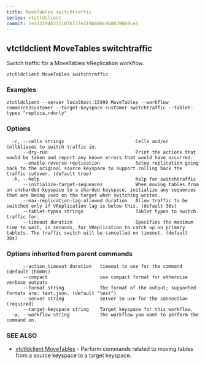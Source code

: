 ```yaml
---
title: MoveTables switchtraffic
series: vtctldclient
commit: fe3121946231107b737e319b680c9686396b9ce1
---
```

## vtctldclient MoveTables switchtraffic

Switch traffic for a MoveTables VReplication workflow.

```
vtctldclient MoveTables switchtraffic
```

### Examples

```
vtctldclient --server localhost:15999 MoveTables --workflow commerce2customer --target-keyspace customer switchtraffic --tablet-types "replica,rdonly"
```

### Options

```
  -c, --cells strings                          Cells and/or CellAliases to switch traffic in.
      --dry-run                                Print the actions that would be taken and report any known errors that would have occurred.
      --enable-reverse-replication             Setup replication going back to the original source keyspace to support rolling back the traffic cutover. (default true)
  -h, --help                                   help for switchtraffic
      --initialize-target-sequences            When moving tables from an unsharded keyspace to a sharded keyspace, initialize any sequences that are being used on the target when switching writes.
      --max-replication-lag-allowed duration   Allow traffic to be switched only if VReplication lag is below this. (default 30s)
      --tablet-types strings                   Tablet types to switch traffic for.
      --timeout duration                       Specifies the maximum time to wait, in seconds, for VReplication to catch up on primary tablets. The traffic switch will be cancelled on timeout. (default 30s)
```

### Options inherited from parent commands

```
      --action_timeout duration   timeout to use for the command (default 1h0m0s)
      --compact                   use compact format for otherwise verbose outputs
      --format string             The format of the output; supported formats are: text,json. (default "text")
      --server string             server to use for the connection (required)
      --target-keyspace string    Target keyspace for this workflow.
  -w, --workflow string           The workflow you want to perform the command on.
```

### SEE ALSO

* [vtctldclient MoveTables](../)	 - Perform commands related to moving tables from a source keyspace to a target keyspace.

